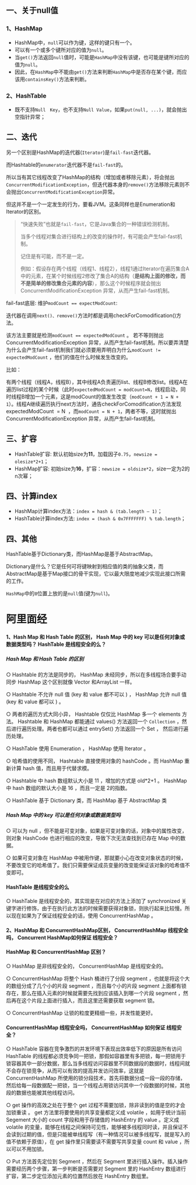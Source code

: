 ## 一、关于null值

### 1、HashMap

* HashMap中，`null`可以作为键，这样的键只有一个。
* 可以有一个或多个键所对应的值为`null`。
* 当`get()`方法返回`null`值时，可能是`HashMap`中没有该键，也可能是键所对应的值为`null`。
* 因此，在`HashMap`中不能由`get()`方法来判断`HashMap`中是否存在某个键，而应该用`containsKey()`方法来判断。

### 2、HashTable

* 既不支持`Null　Key`，也不支持`Null Value`，如果`put(null, ...)`，就会抛出空指针异常；

## 二、迭代

另一个区别是HashMap的迭代器(`Iterator`)是`fail-fast`迭代器。

而Hashtable的`enumerator`迭代器不是`fail-fast`的。

所以当有其它线程改变了HashMap的结构（增加或者移除元素），将会抛出`ConcurrentModificationException`，但迭代器本身的`remove()`方法移除元素则不会抛出`ConcurrentModificationException`异常。

但这并不是一个一定发生的行为，要看JVM。这条同样也是Enumeration和Iterator的区别。

> “快速失败”也就是`fail-fast`，它是Java集合的一种错误检测机制。
>
> 当多个线程对集合进行结构上的改变的操作时，有可能会产生fail-fast机制。
>
> 记住是有可能，而不是一定。
>
> 例如：假设存在两个线程（线程1、线程2），线程1通过Iterator在遍历集合A中的元素，在某个时候线程2修改了集合A的结构（**是结构上面的修改，而不是简单的修改集合元素的内容**），那么这个时候程序就会抛出 ConcurrentModificationException 异常，从而产生fail-fast机制。

fail-fast底层: 维护`modCount == expectModCount`:

迭代器在调用`next()、remove()`方法时都是调用checkForComodification()方法。

该方法主要就是检测`modCount == expectedModCount` 。 若不等则抛出ConcurrentModificationException 异常，从而产生fail-fast机制。所以要弄清楚为什么会产生fail-fast机制我们就必须要用弄明白为什么`modCount != expectedModCount` ，他们的值在什么时候发生改变的。

比如：

有两个线程（线程A，线程B），其中线程A负责遍历list、线程B修改list。线程A在遍历list过程的某个时候（此时`expectedModCount = modCount=N`，线程启动，同时线程B增加一个元素，这是modCount的值发生改变（`modCount + 1 = N + 1`）。线程A继续遍历执行next方法时，通告checkForComodification方法发现expectedModCount  = N  ，而`modCount = N + 1`，两者不等，这时就抛出ConcurrentModificationException 异常，从而产生fail-fast机制。

## 三、扩容

* HashTable扩容: 默认初始size为**11**，加载因子`0.75`，`newsize = olesize*2+1`；
* HashMap扩容: 初始size为**16**，扩容：`newsize = oldsize*2`，size一定为2的n次幂；

## 四、计算index

- HashMap计算index方法：`index = hash & (tab.length – 1)`；
- HashTable计算index方法: `index = (hash & 0x7FFFFFFF) % tab.length`；

## 四、其他

HashTable基于Dictionary类，而HashMap是基于AbstractMap。

Dictionary是什么？它是任何可将键映射到相应值的类的抽象父类，而AbstractMap是基于Map接口的骨干实现，它以最大限度地减少实现此接口所需的工作。

`HashMap`中的`0`位置上放的是`null`值(键为`null`)。



# 阿里面经

#### 1、Hash Map 和 Hash Table 的区别， Hash Map 中的 key 可以是任何对象或数据类型吗？ HashTable 是线程安全的么？

##### Hash Map 和 Hash Table 的区别

○ Hashtable 的方法是同步的， HashMap 未经同步，所以在多线程场合要手动同步 HashMap 这个区别就像 Vector 和ArrayList 一样。

○ Hashtable 不允许 null 值 (key 和 value 都不可以 ) ， HashMap 允许 null 值 (key 和 value 都可以 ) 。

○ 两者的遍历方式大同小异， Hashtable 仅仅比 HashMap 多一个 elements 方法。 Hashtable 和 HashMap 都能通过 values() 方法返回一个 `Collection` ，然后进行遍历处理。两者也都可以通过 entrySet() 方法返回一个 Set ， 然后进行遍历处理。

○ HashTable 使用 Enumeration ， HashMap 使用 Iterator 。

○ 哈希值的使用不同， Hashtable 直接使用对象的 hashCode 。而 HashMap 重新计算 hash 值，而且用于代替求模。

○ Hashtable 中 hash 数组默认大小是 11 ，增加的方式是 old*2+1 。 HashMap 中 hash 数组的默认大小是 16 ，而且一定是 2的指数。

○ HashTable 基于 Dictionary 类，而 HashMap 基于 AbstractMap 类

##### Hash Map 中的 key 可以是任何对象或数据类型吗

○ 可以为 null ，但不能是可变对象，如果是可变对象的话，对象中的属性改变，则对象 HashCode 也进行相应的改变，导致下次无法查找到已存在 Map 中的数据。

○ 如果可变对象在 HashMap 中被用作键，那就要小心在改变对象状态的时候，不要改变它的哈希值了。我们只需要保证成员变量的改变能保证该对象的哈希值不变即可。

#### HashTable 是线程安全的么

○ HashTable 是线程安全的，其实现是在对应的方法上添加了 synchronized 关键字进行修饰，由于在执行此方法的时候需要获得对象锁，则执行起来比较慢。所以现在如果为了保证线程安全的话，使用 ConcurrentHashMap 。

#### 2、HashMap 和 ConcurrentHashMap区别， ConcurrentHashMap 线程安全吗， Concurrent HashMap如何保证 线程安全？

#### HashMap 和 ConcurrentHashMap 区别？
○ HashMap 是非线程安全的， ConcurrentHashMap 是线程安全的。

○ ConcurrentHashMap 将整个 Hash 桶进行了分段 segment ，也就是将这个大的数组分成了几个小的片段 segment ，而且每个小的片段 segment 上面都有锁存在，那么在插入元素的时候就需要先找到应该插入到哪一个片段 segment ，然后再在这个片段上面进行插入，而且这里还需要获取 segment 锁。

○ ConcurrentHashMap 让锁的粒度更精细一些，并发性能更好。

#### ConcurrentHashMap 线程安全吗， ConcurrentHashMap 如何保证 线程安全？
○ HashTable 容器在竞争激烈的并发环境下表现出效率低下的原因是所有访问 HashTable 的线程都必须竞争同一把锁，那假如容器里有多把锁，每一把锁用于锁容器其中一部分数据，那么当多线程访问容器里不同数据段的数据时，线程间就不会存在锁竞争，从而可以有效的提高并发访问效率，这就是 ConcurrentHashMap 所使用的锁分段技术，首先将数据分成一段一段的存储，然后给每一段数据配一把锁，当一个线程占用锁访问其中一个段数据的时候，其他段的数据也能被其他线程访问。

○ get 操作的高效之处在于整个 get 过程不需要加锁，除非读到的值是空的才会加锁重读 。 get 方法里将要使用的共享变量都定义成 volatile ，如用于统计当前 Segement 大小的 count 字段和用于存储值的 HashEntry 的 value 。定义成 volatile 的变量，能够在线程之间保持可见性，能够被多线程同时读，并且保证不会读到过期的值，但是只能被单线程写（有一种情况可以被多线程写，就是写入的值不依赖于原值），在 get 操作里只需要读不需要写共享变量 count 和 value ，所以可以不用加锁。

○ Put 方法首先定位到 Segment ，然后在 Segment 里进行插入操作。插入操作需要经历两个步骤，第一步判断是否需要对 Segment 里的 HashEntry 数组进行扩容，第二步定位添加元素的位置然后放在 HashEntry 数组里。
